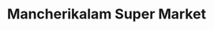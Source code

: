 ---
title: "Mancherikalam Super Market"
url: /changanacherry/mancherikalam-super-market/
shop: Supermarkt
---